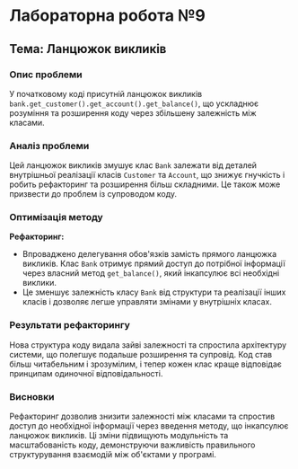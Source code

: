 # Лабораторна робота №9
## Тема: Ланцюжок викликів

### Опис проблеми
У початковому коді присутній ланцюжок викликів `bank.get_customer().get_account().get_balance()`, що ускладнює розуміння та розширення коду через збільшену залежність між класами.

### Аналіз проблеми
Цей ланцюжок викликів змушує клас `Bank` залежати від деталей внутрішньої реалізації класів `Customer` та `Account`, що знижує гнучкість і робить рефакторинг та розширення більш складними. Це також може призвести до проблем із супроводом коду.

### Оптимізація методу
**Рефакторинг:**
- Впроваджено делегування обов'язків замість прямого ланцюжка викликів. Клас `Bank` отримує прямий доступ до потрібної інформації через власний метод `get_balance()`, який інкапсулює всі необхідні виклики.
- Це зменшує залежність класу `Bank` від структури та реалізації інших класів і дозволяє легше управляти змінами у внутрішніх класах.

### Результати рефакторингу
Нова структура коду видала зайві залежності та спростила архітектуру системи, що полегшує подальше розширення та супровід. Код став більш читабельним і зрозумілим, і тепер кожен клас краще відповідає принципам одиночної відповідальності.

### Висновки
Рефакторинг дозволив знизити залежності між класами та спростив доступ до необхідної інформації через введення методу, що інкапсулює ланцюжок викликів. Ці зміни підвищують модульність та масштабованість коду, демонструючи важливість правильного структурування взаємодій між об'єктами у програмі.
